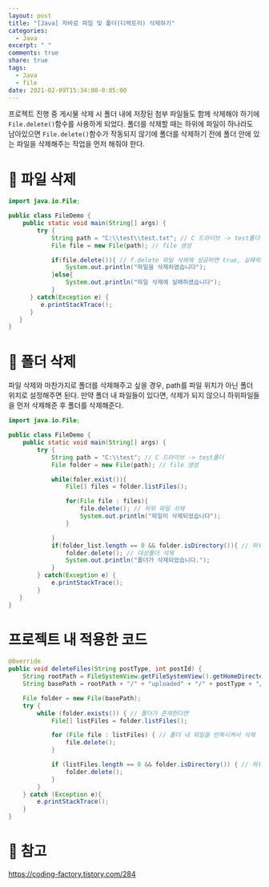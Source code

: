 ```yaml
---
layout: post
title: "[Java] 자바로 파일 및 폴더(디렉토리) 삭제하기"
categories:
  - Java
excerpt: " "
comments: true
share: true
tags:
  - Java
  - file
date: 2021-02-09T15:34:00-0:05:00
---
```


프로젝트 진행 중 게시물 삭제 시 폴더 내에 저장된 첨부 파일들도 함께 삭제해야 하기에 `File.delete()`함수를 사용하게 되었다. 폴더를 삭제할 때는 하위에 파일이 하나라도 남아있으면 `File.delete()`함수가 작동되지 않기에 폴더를 삭제하기 전에 폴더 안에 있는 파일을 삭제해주는 작업을 먼저 해줘야 한다.

# 📄 파일 삭제

```java
import java.io.File;

public class FileDemo {
    public static void main(String[] args) {
        try {
            String path = "C:\\test\\test.txt"; // C 드라이브 -> test폴더 -> test.txt
            File file = new File(path); // file 생성

            if(file.delete()){ // f.delete 파일 삭제에 성공하면 true, 실패하면 false
                System.out.println("파일을 삭제하였습니다");
            }else{
                System.out.println("파일 삭제에 실패하였습니다");
            }
      } catch(Exception e) {
         e.printStackTrace();
      }
   }
}
```

# 📁 폴더 삭제

파일 삭제와 마찬가지로 폴더를 삭제해주고 싶을 경우, path를 파일 위치가 아닌 폴더 위치로 설정해주면 된다. 만약 폴더 내 파일들이 있다면, 삭제가 되지 않으니 하위파일들을 먼저 삭제해준 후 폴더를 삭제해준다.

```java
import java.io.File;

public class FileDemo {
    public static void main(String[] args) {
        try {
            String path = "C:\\test"; // C 드라이브 -> test폴더
            File folder = new File(path); // file 생성

            while(foler.exist()){
                File[] files = folder.listFiles();

                for(File file : files){
                    file.delete(); // 하위 파일 삭제
                    System.out.println("파일이 삭제되었습니다");
                }

            }
            if(folder_list.length == 0 && folder.isDirectory()){ // 하위 파일이 없는지와 폴더인지 확인 후 폴더 삭제
                folder.delete(); // 대상폴더 삭제
                System.out.println("폴더가 삭제되었습니다.");
		    }
        } catch(Exception e) {
            e.printStackTrace();
        }
   }
}
```

# 프로젝트 내 적용한 코드

```java
@Override
public void deleteFiles(String postType, int postId) {
    String rootPath = FileSystemView.getFileSystemView().getHomeDirectory().toString(); // 바탕화면 path
    String basePath = rootPath + "/" + "uploaded" + "/" + postType + "/" + postId; // 삭제해줄 게시물의 폴더 path

    File folder = new File(basePath);
    try {
        while (folder.exists()) { // 폴더가 존재한다면
            File[] listFiles = folder.listFiles();

            for (File file : listFiles) { // 폴더 내 파일을 반복시켜서 삭제
                file.delete();
            }

            if (listFiles.length == 0 && folder.isDirectory()) { // 하위 파일이 없는지와 폴더인지 확인 후 폴더 삭제
                folder.delete();
            }
        }
    } catch (Exception e){
        e.printStackTrace();
    }
}
```

# 📎 참고

<https://coding-factory.tistory.com/284>

